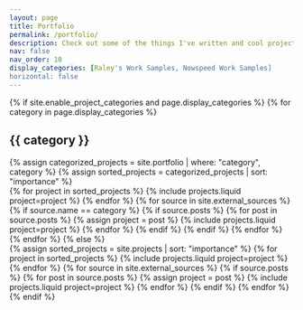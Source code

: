 ```yaml
---
layout: page
title: Portfolio
permalink: /portfolio/
description: Check out some of the things I've written and cool projects I've worked on to get a feel for my super sweet skills.
nav: false
nav_order: 10
display_categories: [Raley's Work Samples, Nowspeed Work Samples]
horizontal: false
---
```


<!-- pages/projects.md -->
<div class="projects">
  {% if site.enable_project_categories and page.display_categories %}
    {% for category in page.display_categories %}
        <h2 class="category">{{ category }}</h2>
      {% assign categorized_projects = site.portfolio | where: "category", category %}
      {% assign sorted_projects = categorized_projects | sort: "importance" %}
      <div class="row row-cols-1 row-cols-md-3">
        <!-- Internal Projects -->
        {% for project in sorted_projects %}
          {% include projects.liquid project=project %}
        {% endfor %}
        <!-- External Projects -->
        {% for source in site.external_sources %}
          {% if source.name == category %}
            {% if source.posts %}
              {% for post in source.posts %}
                {% assign project = post %}
                {% include projects.liquid project=project %}
              {% endfor %}
            {% endif %}
          {% endif %}
        {% endfor %}
      </div>
    {% endfor %}
  {% else %}
    <div class="row row-cols-1 row-cols-md-3">
      {% assign sorted_projects = site.projects | sort: "importance" %}
      <!-- Internal Projects -->
      {% for project in sorted_projects %}
        {% include projects.liquid project=project %}
      {% endfor %}
      <!-- External Projects -->
      {% for source in site.external_sources %}
        {% if source.posts %}
          {% for post in source.posts %}
            {% assign project = post %}
            {% include projects.liquid project=project %}
          {% endfor %}
        {% endif %}
      {% endfor %}
    </div>
  {% endif %}
</div>

